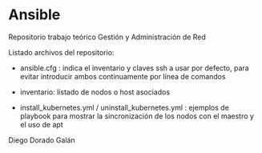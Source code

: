 # Ansible
Repositorio trabajo teórico Gestión y Administración de Red

Listado archivos del repositorio:

- ansible.cfg : indica el inventario y claves ssh a usar por defecto, para evitar introducir ambos continuamente por línea de comandos

- inventario: listado de nodos o host asociados

- install_kubernetes.yml / uninstall_kubernetes.yml : ejemplos de playbook para mostrar la sincronización de los nodos con el maestro y el uso de apt 



Diego Dorado Galán

